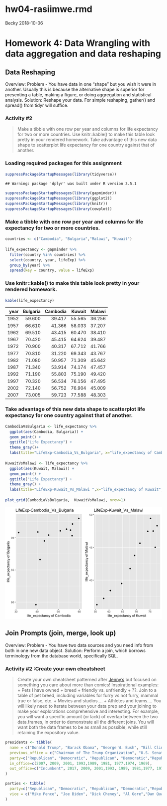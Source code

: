 hw04-rasiimwe.rmd
================
Becky
2018-10-06

Homework 4: Data Wrangling with data aggregation and data reshaping
===================================================================

Data Reshaping
--------------

Overview: Problem - You have data in one “shape” but you wish it were in another. Usually this is because the alternative shape is superior for presenting a table, making a figure, or doing aggregation and statistical analysis. Solution: Reshape your data. For simple reshaping, gather() and spread() from tidyr will suffice.

### Activity \#2

> Make a tibble with one row per year and columns for life expectancy for two or more countries. Use knitr::kable() to make this table look pretty in your rendered homework. Take advantage of this new data shape to scatterplot life expectancy for one country against that of another.

### Loading required packages for this assignment

``` r
suppressPackageStartupMessages(library(tidyverse)) 
```

    ## Warning: package 'dplyr' was built under R version 3.5.1

``` r
suppressPackageStartupMessages(library(gapminder))
suppressPackageStartupMessages(library(ggplot2))
suppressPackageStartupMessages(library(knitr))
suppressPackageStartupMessages(library(cowplot))
```

### Make a tibble with one row per year and columns for life expectancy for two or more countries.

``` r
countries <- c("Cambodia", "Bulgaria","Malawi", "Kuwait")

life_expectancy <- gapminder %>%
  filter(country %in% countries) %>%
  select(country, year, lifeExp) %>%
  group_by(year) %>%
  spread(key = country, value = lifeExp)
```

### Use knitr::kable() to make this table look pretty in your rendered homework.

``` r
kable(life_expectancy)
```

|  year|  Bulgaria|  Cambodia|  Kuwait|  Malawi|
|-----:|---------:|---------:|-------:|-------:|
|  1952|    59.600|    39.417|  55.565|  36.256|
|  1957|    66.610|    41.366|  58.033|  37.207|
|  1962|    69.510|    43.415|  60.470|  38.410|
|  1967|    70.420|    45.415|  64.624|  39.487|
|  1972|    70.900|    40.317|  67.712|  41.766|
|  1977|    70.810|    31.220|  69.343|  43.767|
|  1982|    71.080|    50.957|  71.309|  45.642|
|  1987|    71.340|    53.914|  74.174|  47.457|
|  1992|    71.190|    55.803|  75.190|  49.420|
|  1997|    70.320|    56.534|  76.156|  47.495|
|  2002|    72.140|    56.752|  76.904|  45.009|
|  2007|    73.005|    59.723|  77.588|  48.303|

### Take advantage of this new data shape to scatterplot life expectancy for one country against that of another.

``` r
CambodiaVsBulgaria <- life_expectancy %>%
  ggplot(aes(Cambodia, Bulgaria)) +
  geom_point() + 
  ggtitle("Life Expectancy") + 
  theme_gray()+
  labs(title="LifeExp-Cambodia_Vs_Bulgaria", x="life_expectancy of Cambodia", y="life_expectancy of Bulgaria")

KuwaitVsMalawi <- life_expectancy %>%
  ggplot(aes(Kuwait, Malawi)) +
  geom_point() + 
  ggtitle("Life Expectancy") + 
  theme_gray() +
  labs(title="LifeExp-Kuwait_Vs_Malawi ",x="life_expectancy of Kuwait", y="life_expectancy of Malawi")

plot_grid(CambodiaVsBulgaria,  KuwaitVsMalawi, nrow=1)
```

![](hw04-rasiimwe_files/figure-markdown_github/unnamed-chunk-4-1.png)

Join Prompts (join, merge, look up)
-----------------------------------

Overview: Problem - You have two data sources and you need info from both in one new data object. Solution: Perform a join, which borrows terminology from the database world, specifically SQL.

### Activity \#2 :Create your own cheatsheet

> Create your own cheatsheet patterned after [Jenny’s](http://stat545.com/bit001_dplyr-cheatsheet.html) but focused on something you care about more than comics! Inspirational examples: + Pets I have owned + breed + friendly vs. unfriendly + ??. Join to a table of pet breed, including variables for furry vs not furry, mammal true or false, etc. + Movies and studios…. + Athletes and teams…. You will likely need to iterate between your data prep and your joining to make your explorations comprehensive and interesting. For example, you will want a specific amount (or lack) of overlap between the two data.frames, in order to demonstrate all the different joins. You will want both the data frames to be as small as possible, while still retaining the expository value.

``` r
presidents <- tibble(
  name = c("Donald Trump", "Barack Obama", "George W. Bush", "Bill Clinton","George H. W. Bush", "Ronald Reagan", "Jimmy Carter","Gerald Ford", "Richard Nixon"),
  previous_office = c("Chairman of The Trump Organization", "U.S. Senator from Illinois", "Governor of Texas", "Governor of Arkansas","Vice President of the United States", "Governor of California", "Governor of Georgia","Vice President of the United States", "Vice President of the United States"),
  party=c("Republican", "Democratic", "Republican", "Democratic","Republican", "Republican", "Democratic","Republican", "Republican"),
  in_office=c(2007, 2009, 2001, 1993,1989, 1981, 1977,1974, 1969),
  out_office=c("Incumbent", 2017, 2009, 2001,1993, 1989, 1981,1977, 1974)
)
```

``` r
parties <- tibble(
  party=c("Republican", "Democratic", "Republican", "Democratic","Republican", "Republican", "Democratic","Republican", "Republican"),
  vice = c("Mike Pence", "Joe Biden", "Dick Cheney", "Al Gore","Dan Quayle", "George H. W. Bush", "Walter Mondale","Nelson Rockefeller", "Gerald Ford")
)
```
